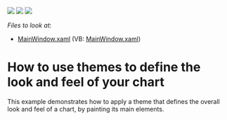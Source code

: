 <!-- default badges list -->
![](https://img.shields.io/endpoint?url=https://codecentral.devexpress.com/api/v1/VersionRange/128570308/21.1.5%2B)
[![](https://img.shields.io/badge/Open_in_DevExpress_Support_Center-FF7200?style=flat-square&logo=DevExpress&logoColor=white)](https://supportcenter.devexpress.com/ticket/details/E4553)
[![](https://img.shields.io/badge/📖_How_to_use_DevExpress_Examples-e9f6fc?style=flat-square)](https://docs.devexpress.com/GeneralInformation/403183)
<!-- default badges end -->
<!-- default file list -->
*Files to look at*:

* [MainWindow.xaml](./CS/ChartTheme/MainWindow.xaml) (VB: [MainWindow.xaml](./VB/ChartTheme/MainWindow.xaml))
<!-- default file list end -->
# How to use themes to define the look and feel of your chart


<p>This example demonstrates how to apply a theme that defines the overall look and feel of a chart, by painting its main elements.</p><br />


<br/>


